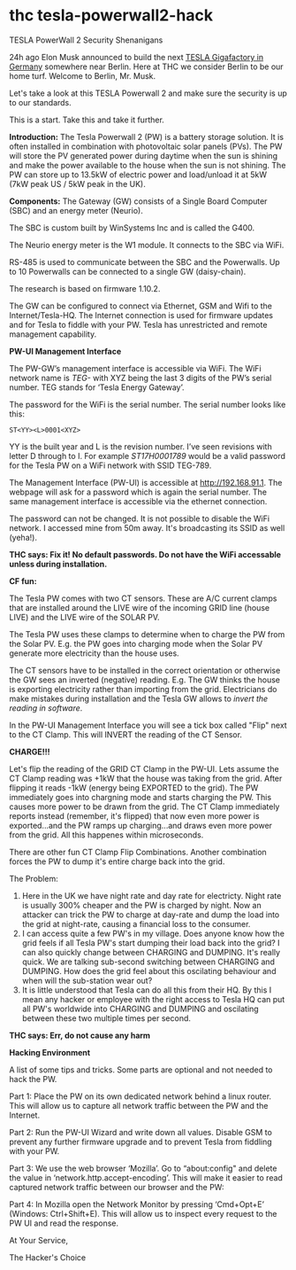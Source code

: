# thc tesla-powerwall2-hack

TESLA PowerWall 2 Security Shenanigans 

24h ago Elon Musk announced to build the next [TESLA Gigafactory in Germany](https://techcrunch.com/2019/11/12/elon-musk-picks-berlin-for-teslas-europe-gigafactory/) somewhere near Berlin. Here at THC we consider Berlin to be our home turf. Welcome to Berlin, Mr. Musk.

Let's take a look at this TESLA Powerwall 2 and make sure the security is up to our standards.

This is a start. Take this and take it further.

**Introduction:**
The Tesla Powerwall 2 (PW) is a battery storage solution. It is often installed in combination with photovoltaic solar panels (PVs). The PW will store the PV generated power during daytime when the sun is shining and make the power available to the house when the sun is not shining. The PW can store up to 13.5kW of electric power and load/unload it at 5kW (7kW peak US / 5kW peak in the UK).

**Components:**
The Gateway (GW) consists of a Single Board Computer (SBC) and an energy meter (Neurio).

The SBC is custom built by WinSystems Inc and is called the G400.

The Neurio energy meter is the W1 module. It connects to the SBC via WiFi.

RS-485 is used to communicate between the SBC and the Powerwalls. Up to 10 Powerwalls can be connected to a single GW (daisy-chain).

The research is based on firmware 1.10.2.

The GW can  be configured to connect via Ethernet, GSM and Wifi to the Internet/Tesla-HQ. The Internet connection is used for firmware updates and for Tesla to fiddle with your PW. Tesla has unrestricted and remote management capability.

**PW-UI Management Interface**

The PW-GW’s management interface is accessible via WiFi. The WiFi network name is *TEG-<XYZ>* with XYZ being the last 3 digits of the PW’s serial number. TEG stands for ‘Tesla Energy Gateway’.

The password for the WiFi is the serial number. The serial number looks like this:

```
ST<YY><L>0001<XYZ>
```
YY is the built year and L is the revision number. I’ve seen revisions with letter D through to I. For example *ST17H0001789* would be a valid password for the Tesla PW on a WiFi network with SSID TEG-789.

The Management Interface (PW-UI) is accessible at http://192.168.91.1. The webpage will ask for a password which is again the serial number. The same management interface is accessible via the ethernet connection.

The password can not be changed. It is not possible to disable the WiFi network. I accessed mine from 50m away. It's broadcasting its SSID as well (yeha!).

**THC says: Fix it! No default passwords. Do not have the WiFi accessable unless during installation.**


**CF fun:**

The Tesla PW comes with two CT sensors. These are A/C current clamps that are installed around the LIVE wire of the incoming GRID line (house LIVE) and the LIVE wire of the SOLAR PV.

The Tesla PW uses these clamps to determine when to charge the PW from the Solar PV. E.g. the PW goes into charging mode when the Solar PV generate more electricity than the house uses.

The CT sensors have to be installed in the correct orientation or otherwise the GW sees an inverted (negative) reading. E.g. The GW thinks the house is exporting electricity rather than importing from the grid. Electricians do make mistakes during installation and the Tesla GW allows to *invert the reading in software*.

In the PW-UI Management Interface you will see a tick box called "Flip" next to the CT Clamp. This will INVERT the reading of the CT Sensor.

**CHARGE!!!**

Let's flip the reading of the GRID CT Clamp in the PW-UI. Lets assume the CT Clamp reading was +1kW that the house was taking from the grid. After flipping it reads -1kW (energy being EXPORTED to the grid). The PW immediately goes into chargning mode and starts charging the PW. This causes more power to be drawn from the grid. The CT Clamp immediately reports instead (remember, it's flipped) that now even more power is exported...and the PW ramps up charging...and draws even more power from the grid. All this happenes within microseconds.

There are other fun CT Clamp Flip Combinations. Another combination forces the PW to dump it's entire charge back into the grid.

The Problem:
1. Here in the UK we have night rate and day rate for electricty. Night rate is usually 300% cheaper and the PW is charged by night. Now an attacker can trick the PW to charge at day-rate and dump the load into the grid at night-rate, causing a financial loss to the consumer.
2. I can access quite a few PW's in my village. Does anyone know how the grid feels if all Tesla PW's start dumping their load back into the grid? I can also quickly change between CHARGING and DUMPING. It's really quick. We are talking sub-second switching between CHARGING and DUMPING. How does the grid feel about this oscilating behaviour and when will the sub-station wear out?
3. It is little understood that Tesla can do all this from their HQ. By this I mean any hacker or employee with the right access to Tesla HQ can put all PW's worldwide into CHARGING and DUMPING and oscilating between these two multiple times per second.  

**THC says: Err, do not cause any harm**


**Hacking Environment**

A list of some tips and tricks. Some parts are optional and not needed to hack the PW.

Part 1:
Place the PW on its own dedicated network behind a linux router. This will allow us to capture all network traffic between the PW and the Internet. 

Part 2:
Run the PW-UI Wizard and write down all values. Disable GSM to prevent any further firmware upgrade and to prevent Tesla from fiddling with your PW.

Part 3:
We use the web browser ‘Mozilla’. Go to “about:config" and delete the value in ‘network.http.accept-encoding’. This will make it easier to read captured network traffic between our browser and the PW:


Part 4:
In Mozilla open the Network Monitor by pressing ‘Cmd+Opt+E’ (Windows: Ctrl+Shift+E). This will allow us to inspect every request to the PW UI and read the response.




At Your Service,

The Hacker's Choice

